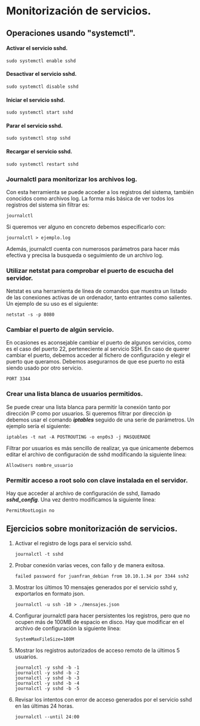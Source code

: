 # Monitorización de servicios.
## Operaciones usando "systemctl".
#### Activar el servicio sshd.
~~~
sudo systemctl enable sshd
~~~

#### Desactivar el servicio sshd.
~~~
sudo systemctl disable sshd
~~~

#### Iniciar el servicio sshd.
~~~
sudo systemctl start sshd
~~~

#### Parar el servicio sshd.
~~~
sudo systemctl stop sshd
~~~

#### Recargar el servicio sshd.
~~~
sudo systemctl restart sshd
~~~

### Journalctl para monitorizar los archivos log.
Con esta herramienta se puede acceder a los registros del sistema, también conocidos como archivos log. La forma más básica de ver todos los registros del sistema sin filtrar es:
~~~
journalctl
~~~
Si queremos ver alguno en concreto debemos especificarlo con:
~~~
journalctl > ejemplo.log
~~~
Además, journalctl cuenta con numerosos parámetros para hacer más efectiva y precisa la busqueda o seguimiento de un archivo log.

### Utilizar netstat para comprobar el puerto de escucha del servidor.
Netstat es una herramienta de línea de comandos que muestra un listado de las conexiones activas de un ordenador, tanto entrantes como salientes. Un ejemplo de su uso es el siguiente:
~~~
netstat -s -p 8080
~~~

### Cambiar el puerto de algún servicio.
En ocasiones es aconsejable cambiar el puerto de algunos servicios, como es el caso del puerto 22, perteneciente al servicio SSH. En caso de querer cambiar el puerto, debemos acceder al fichero de configuración y elegir el puerto que queramos. Debemos asegurarnos de que ese puerto no está siendo usado por otro servicio.
~~~
PORT 3344
~~~

### Crear una lista blanca de usuarios permitidos.
Se puede crear una lista blanca para permitir la conexión tanto por dirección IP como por usuarios. Si queremos filtrar por dirección ip debemos usar el comando ***iptables*** seguido de una serie de parámetros. Un ejemplo sería el siguiente:
~~~
iptables -t nat -A POSTROUTING -o enp0s3 -j MASQUERADE
~~~
Filtrar por usuarios es más sencillo de realizar, ya que únicamente debemos editar el archivo de configuración de sshd modificando la siguiente línea:
~~~
AllowUsers nombre_usuario
~~~

### Permitir acceso a root solo con clave instalada en el servidor.
Hay que acceder al archivo de configuración de sshd, llamado ***sshd_config***. Una vez dentro modificamos la siguiente línea:
~~~
PermitRootLogin no
~~~

## Ejercicios sobre monitorización de servicios.
1. Activar el registro de logs para el servicio sshd.
   ~~~
   journalctl -t sshd
   ~~~
2. Probar conexión varias veces, con fallo y de manera exitosa.
   ~~~
   failed password for juanfran_debian from 10.10.1.34 por 3344 ssh2
   ~~~
3. Mostrar los últimos 10 mensajes generados por el servicio sshd y, exportarlos en formato json.
   ~~~
   journalctl -u ssh -10 > ./mensajes.json
   ~~~
4. Configurar journalctl para hacer persistentes los registros, pero que no ocupen más de 100MB de espacio en disco.
   Hay que modificar en el archivo de configuración la siguiente línea:
   ~~~
   SystemMaxFileSize=100M
   ~~~
5. Mostrar los registros autorizados de acceso remoto de la últimos 5 usuarios.
   ~~~
   journalctl -y sshd -b -1
   journalctl -y sshd -b -2
   journalctl -y sshd -b -3
   journalctl -y sshd -b -4
   journalctl -y sshd -b -5
   ~~~
6. Revisar los intentos con error de acceso generados por el servicio sshd en las últimas 24 horas.
   ~~~
   journalctl --until 24:00
   ~~~